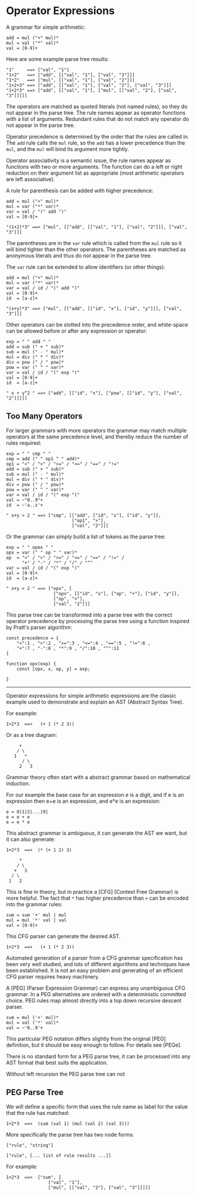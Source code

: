 #   Operator Expressions

A grammar for simple arithmetic:

    add = mul ("+" mul)*
    mul = val ("*" val)*
    val = [0-9]+

Here are some example parse tree results:

    "1"     ==> ["val", "1"]
    "1+2"   ==> ["add", [["val", "1"], ["val", "2"]]]
    "1*2"   ==> ["mul", [["val", "1"], ["val", "2"]]]
    "1+2+3" ==> ["add", [["val", "1"], ["val", "2"], ["val", "3"]]]
    "1+2*3" ==> ["add", [["val", "1"], ["mul", [["val", "2"], ["val", "3"]]]]]

The operators are matched as quoted literals (not named rules), so they do not appear in the parse tree. The rule names appear as operator functions with a list of arguments. Redundant rules that do not match any operator do not appear in the parse tree.

Operator precedence is determined by the order that the rules are called in. The `add` rule calls the `mul` rule, so the `add` has a lower precedence than the `mul`, and the `mul` will bind its argument more tightly.  

Operator associativity is a semantic issue, the rule names appear as functions with two or more arguments. The function can do a left or right reduction on their argument list as appropriate (most arithmetic operators are left associative).

A rule for parenthesis can be added with higher precedence:

    add = mul ("+" mul)*
    mul = var ("*" var)*
    var = val / "(" add ")"
    val = [0-9]+

    "(1+2)*3" ==> ["mul", [["add", [["val", "1"], ["val", "2"]]], ["val", "3"]]]

The parentheses are in the `var` rule which is called from the `mul` rule so it will bind tighter than the other operators. The parentheses are matched as anonymous literals and thus do not appear in the parse tree.

The `var` rule can be extended to allow identifiers (or other things):

    add = mul ("+" mul)*
    mul = var ("*" var)*
    var = val / id / "(" add ")"
    val = [0-9]+
    id  = [a-z]+

    "(x+y)*3" ==> ["mul", [["add", [["id", "x"], ["id", "y"]]], ["val", "3"]]]

Other operators can be slotted into the precedence order, and white-space can be allowed before or after any expression or operator:

    exp = " " add " "
    add = sub (" + " sub)*
    sub = mul (" - " mul)*
    mul = div (" * " div)*
    div = pow (" / " pow)*
    pow = var (" ^ " var)*
    var = val / id / "(" exp ")"
    val = [0-9]+
    id  = [a-z]+

    " x + y^2 " ==> ["add", [["id", "x"], ["pow", [["id", "y"], ["val", "2"]]]]]

##  Too Many Operators

For larger grammars with more operators the grammar may match multiple operators at the same precedence level, and thereby reduce the number of rules required:

    exp = " " cmp " "
    cmp = add (" " op1 " " add)*
    op1 = "<" / ">" / ">=" / "<=" / "==" / "!="
    add = sub (" + " sub)*
    sub = mul (" - " mul)*
    mul = div (" * " div)*
    div = pow (" / " pow)*
    pow = var (" ^ " var)*
    var = val / id / "(" exp ")"
    val = ~"0..9"+
    id  = ~'a..z'+

    " x+y > 2 " ==> ["cmp", [["add", ["id", "x"], ["id", "y"]],
                             ["op1", ">"],
                             ["val", "2"]]]

Or the grammar can simply build a list of tokens as the parse tree:

    exp = " " opex " "
    opx = var (" " op " " var)*
    op  = "<" / ">" / ">=" / "<=" / "==" / "!=" /
          "+" / "-" / "*" / "/" / "^"
    var = val / id / "(" exp ")"
    val = [0-9]+
    id  = [a-z]+

    " x+y > 2 " ==> ["opx", [
                      ["opx", [["id", "x"], ["op", "+"], ["id", "y"]],
                      ["op", ">"],
                      ["val", "2"]]]

This parse tree can be transformed into a parse tree with the correct operator precedence by processing the parse tree using a function inspired by Pratt's parser algorithm:

    const precedence = {
        "<":1 , ">":2 , ">=":3 , "<=":4 , "==":5 , "!=":6 ,
        "+":7 , "-":8 , "*":9 , "/":10 , "^":11
    ]

    function opx(exp) {
        const [opx, x, op, y] = exp;

    }



---

Operator expressions for simple arithmetic expressions are the classic example used to demonstrate and explain an AST (Abstract Syntax Tree).

For example:

    1+2*3  ==>   (+ 1 (* 2 3))

Or as a tree diagram:

         +
        / \
       1   *
          / \
         2   3    

Grammar theory often start with a abstract grammar based on mathematical induction. 

For our example the base case for an expression e is a digit, and if e is an expression then  e+e is an expression, and e*e is an expression:

    e = 0|1|2|...|9|
    e = e + e
    e = e * e

This abstract grammar is ambiguous, it can generate the AST we want, but it can also generate:

    1+2*3  ==>  (* (+ 1 2) 3)

         *
        / \
       +   3
      / \
     1   2    

This is fine in theory, but in practice a [CFG] (Context Free Grammar) is more helpful. The fact that `*` has higher precedence than `+` can be encoded into the grammar rules:

    sum = sum '+' mul | mul
    mul = mul '*' val | val
    val = [0-9]+

This CFG parser can generate the desired AST. 

    1+2*3  ==>   (+ 1 (* 2 3))

Automated generation of a parser from a CFG grammar specification has been very well studied, and lots of different algorithms and techniques have been established. It is not an easy problem and generating of an efficient CFG parser requires heavy machinery.

A [PEG] (Parser Expression Grammar) can express any unambiguous CFG grammar. In a PEG alternatives are ordered with a deterministic committed choice. PEG rules map almost directly into a top down recursive descent parser.  

    sum = mul ('+' mul)*
    mul = val ('*' val)*
    val = ~'0..9'+

This particular PEG notation differs slightly from the original [PEG] definition, but it should be easy enough to follow. For details see [PEGe].

There is no standard form for a PEG parse tree, it can be processed into any AST format that best suits the application.

Without left recursion the PEG parse tree can not 




##  PEG Parse Tree

We will define a specific form that uses the rule name as label for the value that the rule has matched:

    1+2*3  ==>  (sum (val 1) (mul (val 2) (val 3)))

More specifically the parse tree has two node forms:

    ["rule", "string"]

    ["rule", [... list of rule results ...]]

For example:

    1+2*3  ==>  ["sum", [
                    ["val", "1"],
                    ["mul", [["val", "2"], ["val", "3"]]]]]





